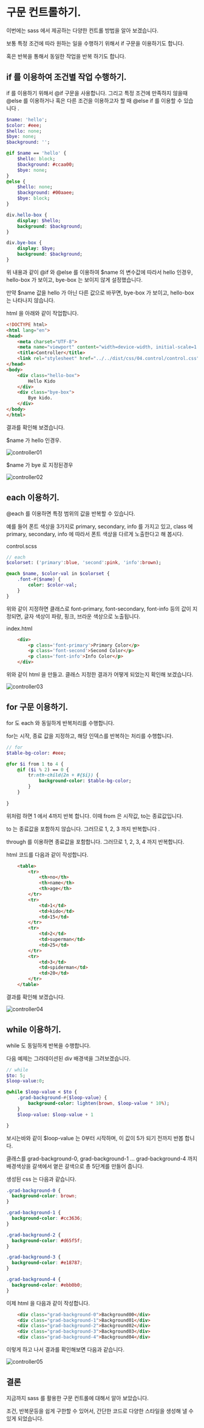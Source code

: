 # 구문 컨트롤하기. 

이번에는 sass 에서 제공하는 다양한 컨트롤 방법을 알아 보겠습니다. 

보통 특정 조건에 따라 원하는 일을 수행하기 위해서 if 구문을 이용하기도 합니다. 

혹은 반복을 통해서 동일한 작업을 반복 하기도 합니다. 

## if 를 이용하여 조건별 작업 수행하기. 

if 를 이용하기 위해서 @if 구문을 사용합니다. 그리고 특정 조건에 만족하지 않을때 @else 를 이용하거나 혹은 다른 조건을 이용하고자 할 때 @else if 를 이용할 수 있습니다 .

```sass
$name: 'hello';
$color: #eee;
$hello: none;
$bye: none;
$background: '';

@if $name == 'hello' {
    $hello: block;
    $background: #ccaa00;
    $bye: none;
}
@else {
    $hello: none;
    $background: #00aaee;
    $bye: block;
}

div.hello-box {
    display: $hello;
    background: $background;
}

div.bye-box {
    display: $bye;
    background: $background;
}
```

위 내용과 같이 @if 와 @else 를 이용하여 $name 의 변수값에 따라서 hello 인경우, hello-box 가 보이고, bye-box 는 보이지 않게 설정했습니다. 

만약 $name 값을 hello 가 아닌 다른 값으로 바꾸면, bye-box 가 보이고, hello-box 는 나타나지 않습니다. 

html 을 아래와 같이 작업합니다. 

```html
<!DOCTYPE html>
<html lang="en">
<head>
    <meta charset="UTF-8">
    <meta name="viewport" content="width=device-width, initial-scale=1.0">
    <title>Controller</title>
    <link rel="stylesheet" href="../../dist/css/04.control/control.css">
</head>
<body>
    <div class="hello-box">
        Hello Kido
    </div>
    <div class="bye-box">
        Bye kido.
    </div>
</body>
</html>
```

결과를 확인해 보겠습니다. 

$name 가 hello 인경우. 

![controller01](./imgs/controller01.png)

$name 가 bye 로 지정된경우 

![controller02](./imgs/controller02.png)

## each 이용하기. 

@each 를 이용하면 특정 범위의 값을 반복할 수 있습니다. 

예를 들어 폰트 색상을 3가지로 primary, secondary, info 를 가지고 있고, class 에 primary, secondary, info 에 따라서 폰트 색상을 다르게 노출한다고 해 봅시다. 

control.scss

```sass
// each
$colorset: ('primary':blue, 'second':pink, 'info':brown);

@each $name, $color-val in $colorset {
    .font-#{$name} {
        color: $color-val;
    }
}
```

위와 같이 지정하면 클래스로 font-primary, font-secondary, font-info 등의 값이 지정되면, 글자 색상이 파랑, 핑크, 브라운 색상으로 노출됩니다. 

index.html

```html
    <div>
        <p class='font-primary'>Primary Color</p>
        <p class='font-second'>Second Color</p>
        <p class='font-info'>Info Color</p>
    </div>
```

위와 같이 html 을 만들고. 클래스 지정한 결과가 어떻게 되었는지 확인해 보겠습니다. 

![controller03](./imgs/controller03.png)


## for 구문 이용하기. 

for 도 each 와 동일하게 반복처리를 수행합니다. 

for는 시작, 종료 값을 지정하고, 해당 인덱스를 반복하는 처리를 수행합니다. 

```sass
// for
$table-bg-color: #eee;

@for $i from 1 to 4 {
    @if ($i % 2) == 0 {
        tr:nth-child(2n + #{$i}) {
            background-color: $table-bg-color;
        }
    }
    
}
```

위처럼 하면 1 에서 4까지 반복 합니다. 이때 from 은 시작값, to는 종료값입니다. 

to 는 종료값을 포함하지 않습니다. 그러므로 1, 2, 3 까지 반복합니다 .

through 를 이용하면 종료값을 포함합니다. 그러므로 1, 2, 3, 4 까지 반복합니다.

html 코드를 다음과 같이 작성합니다. 

```html
    <table>
        <tr>
            <th>no</th>
            <th>name</th>
            <th>age</th>
        </tr>
        <tr>
            <td>1</td>
            <td>kido</td>
            <td>15</td>
        </tr>
        <tr>
            <td>2</td>
            <td>superman</td>
            <td>25</td>
        </tr>
        <tr>
            <td>3</td>
            <td>spiderman</td>
            <td>20</td>
        </tr>
    </table>
```

결과를 확인해 보겠습니다. 

![controller04](./imgs/controller04.png)

## while 이용하기. 

while 도 동일하게 반복을 수행합니다. 

다음 예제는 그라데이션된 div 배경색을 그려보겠습니다. 

```sass
// while
$to: 5;
$loop-value:0;

@while $loop-value < $to {
    .grad-background-#{$loop-value} {
        background-color: lighten(brown, $loop-value * 10%);
    }
    $loop-value: $loop-value + 1

}
```

보시는바와 같이 $loop-value 는 0부터 시작하며, 이 값이 5가 되기 전까지 반봅 합니다. 

클래스를 grad-background-0, grad-background-1 ... grad-background-4 까지 배경색상을 갈색에서 옅은 갈색으로 총 5단계를 만들어 줍니다. 

생성된 css 는 다음과 같습니다. 

```css
.grad-background-0 {
  background-color: brown;
}

.grad-background-1 {
  background-color: #cc3636;
}

.grad-background-2 {
  background-color: #d65f5f;
}

.grad-background-3 {
  background-color: #e18787;
}

.grad-background-4 {
  background-color: #ebb0b0;
}
```

이제 html 을 다음과 같이 작성합니다. 

```html
    <div class="grad-background-0">Background00</div>
    <div class="grad-background-1">Background01</div>
    <div class="grad-background-2">Background02</div>
    <div class="grad-background-3">Background03</div>
    <div class="grad-background-4">Background04</div>
```

이렇게 하고 나서 결과를 확인해보면 다음과 같습니다. 

![controller05](./imgs/controller05.png)

## 결론

지금까지 sass 를 활용한 구문 컨트롤에 대해서 알아 보았습니다. 

조건, 반복문등을 쉽게 구한할 수 있어서, 간단한 코드로 다양한 스타일을 생성해 낼 수 있게 되었습니다. 


